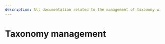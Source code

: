 ```yaml
---
description: All documentation related to the management of taxonomy within Atlas.
---
```


# Taxonomy management

